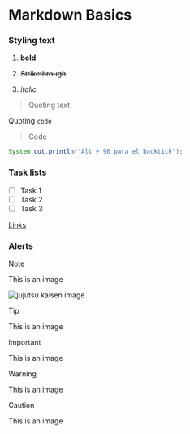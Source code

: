 # Markdown Basics
### Styling text

1. **bold**

2. ~~Strikethrough~~

3. _italic_

>Quoting text

Quoting `code`

>Code

``` Java
System.out.println("Alt + 96 para el backtick");
```

### Task lists
- [ ] Task 1
- [ ] Task 2
- [ ] Task 3

[Links](https://discord.com/channels/1116535063950135326/1204139189957042297)

### Alerts
>[!NOTE]
>This is an image

![jujutsu kaisen image](https://p325k7wa.twic.pics/high/jujutsu-kaisen/jujutsu-kaisen-cursed-clash/00-page-setup/JJK-header-mobile2.jpg?twic=v1/resize=760/step=10/quality=80)

>[!TIP]
>This is an image

>[!IMPORTANT]
>This is an image

>[!WARNING]
>This is an image

>[!CAUTION]
>This is an image
